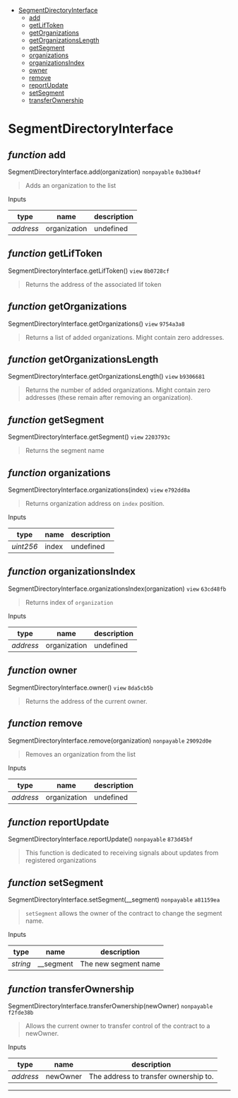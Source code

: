 * [SegmentDirectoryInterface](#segmentdirectoryinterface)
  * [add](#function-add)
  * [getLifToken](#function-getliftoken)
  * [getOrganizations](#function-getorganizations)
  * [getOrganizationsLength](#function-getorganizationslength)
  * [getSegment](#function-getsegment)
  * [organizations](#function-organizations)
  * [organizationsIndex](#function-organizationsindex)
  * [owner](#function-owner)
  * [remove](#function-remove)
  * [reportUpdate](#function-reportupdate)
  * [setSegment](#function-setsegment)
  * [transferOwnership](#function-transferownership)

# SegmentDirectoryInterface


## *function* add

SegmentDirectoryInterface.add(organization) `nonpayable` `0a3b0a4f`

> Adds an organization to the list

Inputs

| **type** | **name** | **description** |
|-|-|-|
| *address* | organization | undefined |


## *function* getLifToken

SegmentDirectoryInterface.getLifToken() `view` `8b0728cf`

> Returns the address of the associated lif token




## *function* getOrganizations

SegmentDirectoryInterface.getOrganizations() `view` `9754a3a8`

> Returns a list of added organizations. Might contain zero addresses.




## *function* getOrganizationsLength

SegmentDirectoryInterface.getOrganizationsLength() `view` `b9306681`

> Returns the number of added organizations. Might contain zero addresses (these remain after removing an organization).




## *function* getSegment

SegmentDirectoryInterface.getSegment() `view` `2203793c`

> Returns the segment name




## *function* organizations

SegmentDirectoryInterface.organizations(index) `view` `e792dd8a`

> Returns organization address on `index` position.

Inputs

| **type** | **name** | **description** |
|-|-|-|
| *uint256* | index | undefined |


## *function* organizationsIndex

SegmentDirectoryInterface.organizationsIndex(organization) `view` `63cd48fb`

> Returns index of `organization`

Inputs

| **type** | **name** | **description** |
|-|-|-|
| *address* | organization | undefined |


## *function* owner

SegmentDirectoryInterface.owner() `view` `8da5cb5b`

> Returns the address of the current owner.




## *function* remove

SegmentDirectoryInterface.remove(organization) `nonpayable` `29092d0e`

> Removes an organization from the list

Inputs

| **type** | **name** | **description** |
|-|-|-|
| *address* | organization | undefined |


## *function* reportUpdate

SegmentDirectoryInterface.reportUpdate() `nonpayable` `873d45bf`

> This function is dedicated to receiving signals  about updates from registered organizations




## *function* setSegment

SegmentDirectoryInterface.setSegment(__segment) `nonpayable` `a81159ea`

> `setSegment` allows the owner of the contract to change the segment name.

Inputs

| **type** | **name** | **description** |
|-|-|-|
| *string* | __segment | The new segment name |


## *function* transferOwnership

SegmentDirectoryInterface.transferOwnership(newOwner) `nonpayable` `f2fde38b`

> Allows the current owner to transfer control of the contract to a newOwner.

Inputs

| **type** | **name** | **description** |
|-|-|-|
| *address* | newOwner | The address to transfer ownership to. |


---